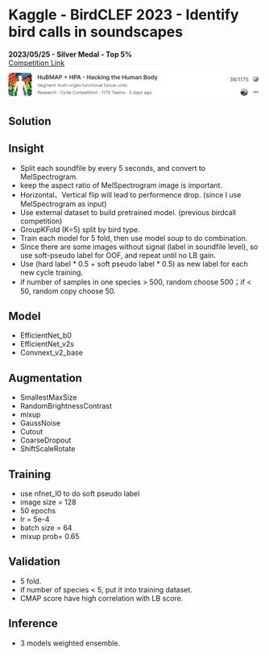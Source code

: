 # Kaggle - BirdCLEF 2023 - Identify bird calls in soundscapes
**2023/05/25 - Silver Medal - Top 5%**  
[Competition Link](https://www.kaggle.com/competitions/birdclef-2023)
![image](https://github.com/RichardLiu083/Kaggle-HuBMAP-HPA-Hacking-the-Human-Body/blob/main/img/Rank.png)

## Solution


## Insight
- Split each soundfile by every 5 seconds, and convert to MelSpectrogram.
- keep the aspect ratio of MelSpectrogram image is important.
- Horizontal、Vertical flip will lead to performence drop. (since I use MelSpectrogram as input)
- Use external dataset to build pretrained model. (previous birdcall competition)
- GroupKFold (K=5) split by bird type.
- Train each model for 5 fold, then use model soup to do combination.
- Since there are some images without signal (label in soundfile level), so use soft-pseudo label for OOF, and repeat until no LB gain.
- Use (hard label * 0.5 + soft pseudo label * 0.5) as new label for each new cycle training.
- if number of samples in one species > 500, random choose 500；if < 50, random copy choose 50.

## Model
- EfficientNet_b0
- EfficientNet_v2s
- Convnext_v2_base

## Augmentation
- SmallestMaxSize
- RandomBrightnessContrast
- mixup
- GaussNoise
- Cutout
- CoarseDropout
- ShiftScaleRotate

## Training
- use nfnet_l0 to do soft pseudo label
- image size = 128
- 50 epochs
- lr = 5e-4
- batch size = 64
- mixup prob= 0.65


## Validation
- 5 fold.
- if number of species < 5, put it into training dataset.
- CMAP score have high correlation with LB score.


## Inference
- 3 models weighted ensemble.
